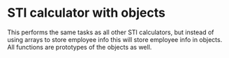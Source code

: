 # STI calculator with objects
This performs the same tasks as all other STI calculators, but instead of using arrays to store employee info this will store employee info in objects. All functions are prototypes of the objects as well.
